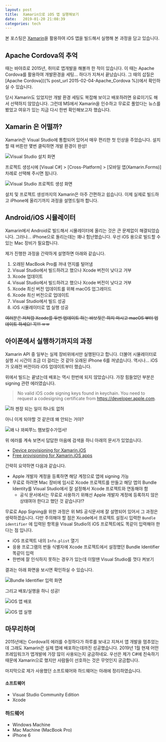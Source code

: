 ```yaml
---
layout: post
title:  Xamarin으로 iOS 앱 실행해보기
date:   2019-01-20 21:08:39
categories: tech
---
```



본 포스팅은 [Xamarin](https://visualstudio.microsoft.com/xamarin/)을 활용하여 iOS 앱을 빌드해서 실행해 본 과정을 담고 있습니다.



## Apache Cordova의 추억

때는 바야흐로 2015년, 취미로 앱개발을 해볼까 한 적이 있습니다.
이 때는 Apache Cordova를 활용하여 개발환경을 세팅... 하다가 지쳐서 끝났습니다.
그 때의 삽질은 [Apache Cordova]({% post_url 2015-02-04-Apache_Cordova %})에서 확인하실 수 있습니다.

당시 Xamarin도 있었지만 개발 환경 세팅도 복잡해 보이고 배포하려면 유료이기도 해서 선택하지 않았습니다.
그런데 MS에서 Xamarin을 인수하고 무료로 풀었다는 뉴스를 봤었고 여유가 있는 지금 다시 한번 확인해보고자 했습니다.


## Xamarin 은 어떨까?

Xamarin은 Visual Studio에 통합되어 있어서 매우 편리한 첫 인상을 주었습니다.
설치할 때 버튼만 몇번 클릭하면 개발 환경이 완성!

![Visual Studio 설치 화면](/assets/images/xamarin_ios/vs_installer.png)

프로젝트 생성시에 [Visual C#] > [Cross-Platform] > [모바일 앱(Xamarin.Forms)] 차례로 선택해 주시면 됩니다.

![Visual Studio 프로젝트 생성 화면](/assets/images/xamarin_ios/vs_project.png)


설치 및 프로젝트 생성까지의 Xamarin은 아주 간편하고 쉽습니다.
이제 실제로 빌드하고 iPhone에 올리기까지 과정을 설명드릴까 합니다.


## Android/iOS 시뮬레이터

Xamarin에서 Android로 빌드해서 시뮬레이터에 올리는 것은 큰 문제없이 해결되었습니다.
그러나... iPhone으로 돌리는데는 꽤나 험난했습니다.
우선 iOS 용으로 빌드할 수 있는 Mac 장비가 필요합니다.

제가 진행한 과정을 간략하게 설명하면 아래와 같습니다.

1. 오래된 MacBook Pro를 꺼내 먼지를 털어냄
2. Visual Studio에서 빌드하려고 했으나 Xcode 버전이 낮다고 거부
3. Xcode 업데이트
4. Visual Studio에서 빌드하려고 했으나 Xcode 버전이 낮다고 거부
5. Xcode 최신 버전 업데이트를 위해 macOS 업그레이드
6. Xcode 최신 버전으로 업데이트
7. Visual Studio에서 빌드 성공
8. iOS 시뮬레이터로 앱 실행 성공

<del>여러분은 저처럼 Xcode를 두번 업데이트 하는 바보짓은 하지 마시고 macOS 부터 업데이트 하세요! 꼭!!! ㅠㅠ</del>


## 아이폰에서 실행하기까지의 과정

Xamarin API 중 일부는 실제 장비위에서만 실행된다고 합니다.
더불어 시뮬레이터로 실행 시 시간이 조금 더 걸리는 것 같아 오래된 iPhone 6를 꺼냈습니다. 역시나... iOS가 오래전 버전이라 iOS 업데이트부터 했습니다.

위에서 빌드는 끝냈는데 배포는 역시 한번에 되지 않았습니다.
가장 힘들었던 부분은 signing 관련 에러였습니다.

> No valid iOS code signing keys found in keychain. You need to request a codesigning certificate from https://developer.apple.com.


![하 젠장 되는 일이 하나토 없허](/assets/images/kgj_nothing.jpg)


아니 이게 되야할 것 같은데 왜 안되는 거야?

![왜 나 꽈찌쭈느 햄보칼수가업서!](/assets/images/kgj_not_happy.jpg)


위 에러를 계속 보면서 답답한 마음에 검색을 하니 아래의 문서가 있었습니다.

- [Device provisioning for Xamarin.iOS](https://docs.microsoft.com/xamarin/ios/get-started/installation/device-provisioning/)
- [Free provisioning for Xamarin.iOS apps](https://docs.microsoft.com/xamarin/ios/get-started/installation/device-provisioning/free-provisioning?tabs=windows#testing-on-device-with-free-provisioning)

간략히 요약하면 다음과 같습니다.

- Apple 개발자 계정을 등록하면 해당 계정으로 앱에 signing 가능
- 무료로 하려면 Mac 장비에 임시로 Xcode 프로젝트를 만들고 해당 앱의 Bundle Identity를 Visual Studio에서 잘 설정해서 Xcode 프로젝트와 연동해야 함
  - 공식 문서에서는 무료로 사용하기 위해선 Apple 개발자 계정에 등록하지 않은 상태여야 한다고 했던 것 같습니다!?

무료로 App Signing을 위한 과정은 위 MS 공식문서에 잘 설명되어 있어서 그 과정은 생략하겠습니다. 다만 주의해야 할 점은 Xcode에서 프로젝트 설정시 입력한 `Bundle identifier` 에 입력된 항목을 Visual Studio의 iOS 프로젝트에도 똑같이 입력해야 한다는 점 입니다.

- iOS 프로젝트 내의 `Info.plist` 열기
- 응용 프로그램의 번들 식별자에 Xcode 프로젝트에서 설정했던 Bundle Identifier 똑같이 입력
- 한번에 잘 인식하지 못하는 경우가 있는데 이럴땐 Visual Studio를 껏다 켜보기

결과는 아래 화면을 보시면 확인하실 수 있습니다.

![Bundle Identifier 입력 화면](/assets/images/xamarin_ios/vs_bundle_identifier.png)

그리고 배포/실행을 하니 성공!

![iOS 앱 배포](/assets/images/xamarin_ios/iOS_dist.jpg)

![iOS 앱 실행](/assets/images/xamarin_ios/iOS_execute.jpg)


## 마무리하며

2015년에는 Cordova의 에러를 수정하다가 하루를 보내고 지쳐서 앱 개발을 멈추었는데 그래도 Xamarin은 실제 앱에 배포하는데까진 성공했습니다. 2019년 1월 현재 어떤 프레임워크가 앱개발에 가장 많이 사용되는지 궁금하네요. 우선은 제가 C#에 친숙하기 때문에 Xamarin으로 했지만 사람들이 선호하는 것은 무엇인지 궁금합니다.

마지막으로 제가 사용했던 소프트웨어와 하드웨어는 아래에 정리하였습니다.

#### 소프트웨어

- Visual Studio Community Edition
- Xcode


### 하드웨어

- Windows Machine
- Mac Machine (MacBook Pro)
- iPhone 6